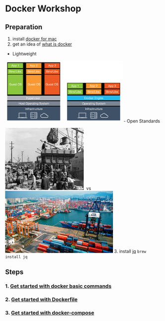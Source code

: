 # Docker Workshop

## Preparation
1. install [docker for mac](https://docs.docker.com/docker-for-mac/)
2. get an idea of [what is docker](https://www.docker.com/what-docker)
  - Lightweight

  <img src="./docs/images/vm-vs-docker-container.png" height="200px">
  - Open Standards

  <img src="./docs/images/pre-container-goods-movement.jpg" height="200px"/>&nbsp; vs &nbsp;<img src="./docs/images/post-container-goods-movement.jpg" height="200px"/>
3. install [jq](https://stedolan.github.io/jq/) `brew install jq`

## Steps
### 1. [Get started with docker basic commands](./docs/step-1.md)
### 2. [Get started with Dockerfile](./docs/step-2.md)
### 3. [Get started with docker-compose](./docs/step-3.md)

